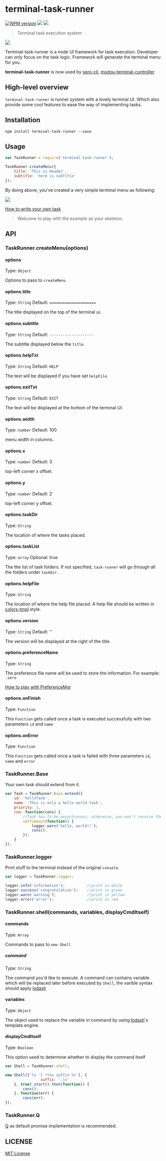 terminal-task-runner
===========
[![NPM version][npm-image]][npm-url]
![][david-url]
![][travis-url]


> Terminal task execution system

![](https://raw.githubusercontent.com/leftstick/task-runner/master/docs/img/example.png)

Terminal-task-runner is a node UI framework for task execution. Developer can only focus on the task logic. Framework will generate the terminal menu for you.

**terminal-task-runner** is now used by [sero-cli](https://github.com/leftstick/Sero-cli), [modou-terminal-controller](https://github.com/leftstick/modou-terminal-controller)

## High-level overview ##

`terminal-task-runner` is runner system with a lovely terminal UI. Which also provide some cool features to ease the way of implementing tasks.

## Installation ##

```shell
npm install terminal-task-runner --save
```

## Usage ##

```JavaScript
var TaskRunner = require('terminal-task-runner');

TaskRunner.createMenu({
    title: 'This is Header',
    subtitle: 'here is subTitle'
});
```

By doing above, you've created a very simple terminal menu as following:

![](https://raw.githubusercontent.com/leftstick/task-runner/master/docs/img/step01.png)

[How to write your own task](./docs/how_to_write_task.md)
> Welcome to play with the example as your skeleton.


## API ##

### TaskRunner.createMenu(options) ###

#### options
Type: `Object`

Options to pass to `createMenu`

#### options.title
Type: `String`
Default: `=====================`

The title displayed on the top of the terminal ui.

#### options.subtitle
Type: `String`
Default: `--------------------`

The subtitle displayed below the `title`.

#### options.helpTxt
Type: `String`
Default: `HELP`

The text will be displayed if you have set `helpFile`.

#### options.exitTxt
Type: `String`
Default: `EXIT`

The text will be displayed at the bottom of the terminal UI.

#### options.width
Type: `number`
Default: 100

menu width in columns.

#### options.x
Type: `number`
Default: 3

top-left corner x offset.


#### options.y
Type: `number`
Default: 2

top-left corner y offset.

#### options.taskDir
Type: `String`

The location of where the tasks placed.

#### options.taskList
Type: `array`
Optional: true

The the list of task folders. If not specified, `task-runner` will go through all the folders under `taskDir`.

#### options.helpFile
Type: `String`

The location of where the help file placed. A help file should be written in [colors-tmpl](https://github.com/rvagg/colors-tmpl) style.

#### options.version
Type: `String`
Default: ''

The version will be displayed at the right of the title.

#### options.preferenceName
Type: `String`

The preference file name will be used to store the information. For example: `.sero`

[How to play with PreferenceMgr](./docs/how_to_use_prefmgr.md)

#### options.onFinish
Type: `Function`

This `Function` gets called once a task is executed successfully with two parameters `id` and `name`

#### options.onError
Type: `Function`

This `Function` gets called once a task is failed with three parameters `id`, `name` and `error`

### TaskRunner.Base ###

Your own task should extend from it.

```JavaScript
var Task = TaskRunner.Base.extend({
    id: 'helloTask',
    name: 'This is only a hello world task',
    priority: 1,
    run: function(cons) {
        //Task has to be asynchronous, otherwise, you won't receive the finish/error event
        setTimeout(function() {
            logger.warn('hello, world!!');
            cons();
        });
    }
});
```

### TaskRunner.logger ###

Print stuff to the terminal instead of the original `console`.

```JavaScript
var logger = TaskRunner.logger;

logger.info('information');          //print in white
logger.success('congratulation');    //print in green
logger.warn('warning');              //print in yellow
logger.error('error');               //print in red
```

### TaskRunner.shell(commands, variables, displayCmdItself) ###

#### commands
Type: `Array`

Commands to pass to `new Shell`

##### command
Type: `String`

The command you'd like to execute. A command can contains variable which will be replaced later before executed by `Shell`, the varible syntax should apply [lodash](http://lodash.com/docs#template)

#### variables
Type: `Object`

The object used to replace the variable in command by using [lodash](http://lodash.com/docs#template)'s template engine.

#### displayCmdItself
Type: `Boolean`

This option used to determine whether to display the command itself


```JavaScript
var Shell = TaskRunner.shell;

new Shell(['ls -l *<%= suffix %>'], {
                suffix: '.js'
    }, true).start().then(function() {
        cons();
    }, function(err) {
        cons(err);
});
```


### TaskRunner.Q ###

[Q](https://github.com/kriskowal/q) as default promise implementation is recommended.


## LICENSE ##

[MIT License](https://raw.githubusercontent.com/leftstick/task-runner/master/LICENSE)


[npm-url]: https://npmjs.org/package/terminal-task-runner
[npm-image]: https://badge.fury.io/js/terminal-task-runner.png
[david-url]:https://david-dm.org/leftstick/task-runner.png
[travis-url]:https://api.travis-ci.org/leftstick/task-runner.svg?branch=master
